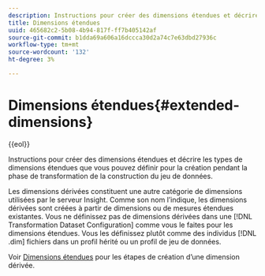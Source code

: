 ```yaml
---
description: Instructions pour créer des dimensions étendues et décrire les types de dimensions étendues que vous pouvez définir pour la création pendant la phase de transformation de la construction du jeu de données.
title: Dimensions étendues
uuid: 465682c2-5b08-4b94-817f-ff7b405142af
source-git-commit: b1dda69a606a16dccca30d2a74c7e63dbd27936c
workflow-type: tm+mt
source-wordcount: '132'
ht-degree: 3%

---
```



# Dimensions étendues{#extended-dimensions}

{{eol}}

Instructions pour créer des dimensions étendues et décrire les types de dimensions étendues que vous pouvez définir pour la création pendant la phase de transformation de la construction du jeu de données.

Les dimensions dérivées constituent une autre catégorie de dimensions utilisées par le serveur Insight. Comme son nom l’indique, les dimensions dérivées sont créées à partir de dimensions ou de mesures étendues existantes. Vous ne définissez pas de dimensions dérivées dans une [!DNL Transformation Dataset Configuration] comme vous le faites pour les dimensions étendues. Vous les définissez plutôt comme des individus [!DNL .dim] fichiers dans un profil hérité ou un profil de jeu de données.

Voir [Dimensions étendues](https://experienceleague.adobe.com/docs/data-workbench/using/client/admin-ui/profile-mgr/c-dvrd-dim.html) pour les étapes de création d’une dimension dérivée.
